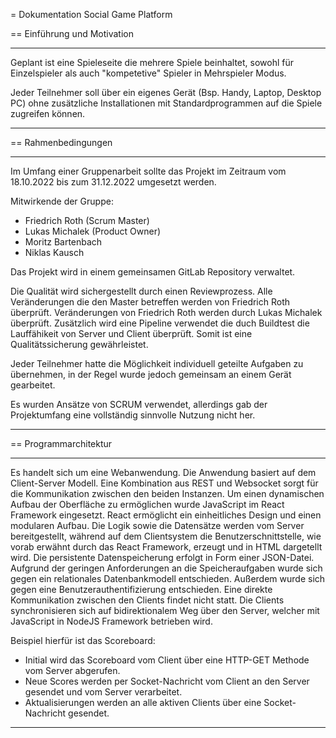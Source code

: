 = Dokumentation Social Game Platform


==	Einführung und Motivation

****
Geplant ist eine Spieleseite die mehrere Spiele beinhaltet, sowohl für Einzelspieler als auch "kompetetive" Spieler in Mehrspieler Modus.

Jeder Teilnehmer soll über ein eigenes Gerät (Bsp. Handy, Laptop, Desktop PC) ohne zusätzliche Installationen mit Standardprogrammen auf die Spiele zugreifen können.
****

== Rahmenbedingungen

****
Im Umfang einer Gruppenarbeit sollte das Projekt im Zeitraum vom 18.10.2022 bis zum 31.12.2022 umgesetzt werden.

Mitwirkende der Gruppe:

* Friedrich Roth (Scrum Master)
* Lukas Michalek (Product Owner)
* Moritz Bartenbach
* Niklas Kausch

Das Projekt wird in einem gemeinsamen GitLab Repository verwaltet.

Die Qualität wird sichergestellt durch einen Reviewprozess.
Alle Veränderungen die den Master betreffen werden von Friedrich Roth überprüft.
Veränderungen von Friedrich Roth werden durch Lukas Michalek überprüft. Zusätzlich wird eine Pipeline verwendet die duch Buildtest die Lauffähikeit von Server und Client überprüft.
Somit ist eine Qualitätssicherung gewährleistet.


Jeder Teilnehmer hatte die Möglichkeit individuell geteilte Aufgaben zu übernehmen, in der Regel wurde jedoch gemeinsam an einem Gerät gearbeitet.

Es wurden Ansätze von SCRUM verwendet, allerdings gab der Projektumfang eine vollständig sinnvolle Nutzung nicht her.
****

== Programmarchitektur

****
Es handelt sich um eine Webanwendung.
Die Anwendung basiert auf dem Client-Server Modell. Eine Kombination aus REST und Websocket sorgt für die Kommunikation zwischen den beiden Instanzen.
Um einen dynamischen Aufbau der Oberfläche zu ermöglichen wurde JavaScript im React Framework eingesetzt. React ermöglicht ein einheitliches Design und einen modularen Aufbau.
Die Logik sowie die Datensätze werden vom Server bereitgestellt, während auf dem Clientsystem die Benutzerschnittstelle, wie vorab erwähnt durch das React Framework, erzeugt und in HTML dargetellt wird.
Die persistente Datenspeicherung erfolgt in Form einer JSON-Datei. Aufgrund der geringen Anforderungen an die Speicheraufgaben wurde sich gegen ein relationales Datenbankmodell entschieden.
Außerdem wurde sich gegen eine Benutzerauthentifizierung entschieden.
Eine direkte Kommunikation zwischen den Clients findet nicht statt. Die Clients synchronisieren sich auf bidirektionalem Weg über den Server, welcher mit JavaScript in NodeJS Framework betrieben wird.

Beispiel hierfür ist das Scoreboard: 

* Initial wird das Scoreboard vom Client über eine HTTP-GET Methode vom Server abgerufen.
* Neue Scores werden per Socket-Nachricht vom Client an den Server gesendet und vom Server verarbeitet.
* Aktualisierungen werden an alle aktiven Clients über eine Socket-Nachricht gesendet.
****